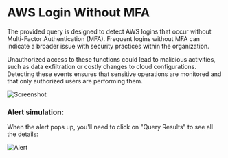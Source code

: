# AWS Login Without MFA

The provided query is designed to detect AWS logins that occur without Multi-Factor Authentication (MFA). Frequent logins without MFA can indicate a broader issue with security practices within the organization.

Unauthorized access to these functions could lead to malicious activities, such as data exfiltration or costly changes to cloud configurations. Detecting these events ensures that sensitive operations are monitored and that only authorized users are performing them.

![Screenshot](https://github.com/user-attachments/assets/9cd7ba01-86e6-4350-9d06-778fcdd5d7c2)

### Alert simulation:

When the alert pops up, you'll need to click on "Query Results" to see all the details:

![Alert](https://github.com/user-attachments/assets/653283e8-b2a8-499f-b78d-899cf4edcf4f)

